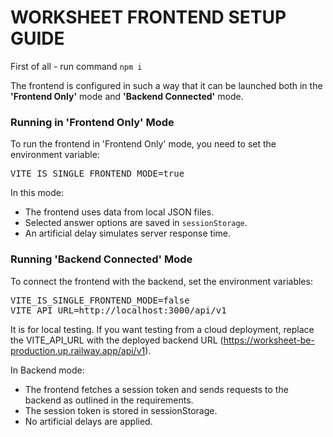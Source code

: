 # WORKSHEET FRONTEND SETUP GUIDE
First of all - run command `npm i`

The frontend is configured in such a way that it can be launched both in the **'Frontend Only'** mode and **'Backend Connected'** mode. 

### Running in 'Frontend Only' Mode
To run the frontend in 'Frontend Only' mode, you need to set the environment variable:  
<pre>
VITE_IS_SINGLE_FRONTEND_MODE=true
</pre>
In this mode:

- The frontend uses data from local JSON files.
- Selected answer options are saved in `sessionStorage`.
- An artificial delay simulates server response time.

### Running 'Backend Connected' Mode
To connect the frontend with the backend, set the environment variables:
<pre>
VITE_IS_SINGLE_FRONTEND_MODE=false
VITE_API_URL=http://localhost:3000/api/v1
</pre>
It is for local testing. If you want testing from a cloud deployment, replace the VITE_API_URL with the deployed backend URL (https://worksheet-be-production.up.railway.app/api/v1).

In Backend mode:

- The frontend fetches a session token and sends requests to the backend as outlined in the requirements.
- The session token is stored in sessionStorage.
- No artificial delays are applied.